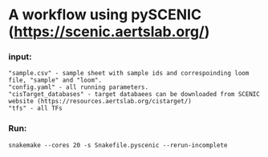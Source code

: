 # A workflow using pySCENIC (https://scenic.aertslab.org/)

### input:
    "sample.csv" - sample sheet with sample ids and correspoinding loom file, "sample" and "loom". 
    "config.yaml" - all running parameters. 
    "cisTarget_databases" - target databaees can be downloaded from SCENIC website (https://resources.aertslab.org/cistarget/) 
    "tfs" - all TFs
### Run:
    snakemake --cores 20 -s Snakefile.pyscenic --rerun-incomplete
